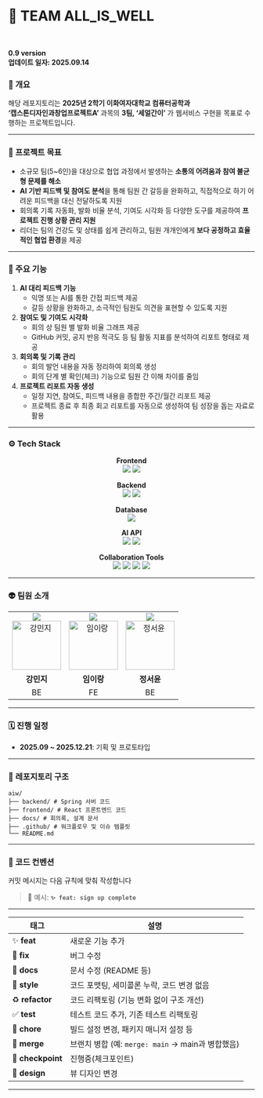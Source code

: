 # 🤟 TEAM ALL_IS_WELL
<br>

**0.9 version**
<br>
**업데이트 일자: 2025.09.14**


### 📌 개요
해당 레포지토리는 **2025년 2학기 이화여자대학교 컴퓨터공학과**  
**‘캡스톤디자인과창업프로젝트A’** 과목의 **3팀, ‘세얼간이’** 가 웹서비스 구현을 목표로 수행하는 프로젝트입니다.

---

### 🎯 프로젝트 목표
- 소규모 팀(5~6인)을 대상으로 협업 과정에서 발생하는 **소통의 어려움과 참여 불균형 문제를 해소**
- **AI 기반 피드백 및 참여도 분석**을 통해 팀원 간 갈등을 완화하고, 직접적으로 하기 어려운 피드백을 대신 전달하도록 지원
- 회의록 기록 자동화, 발화 비율 분석, 기여도 시각화 등 다양한 도구를 제공하여 **프로젝트 진행 상황 관리 지원**
- 리더는 팀의 건강도 및 상태를 쉽게 관리하고, 팀원 개개인에게 **보다 공정하고 효율적인 협업 환경**을 제공

---
### 🔑 주요 기능

1. **AI 대리 피드백 기능**
    - 익명 또는 AI를 통한 간접 피드백 제공
    - 갈등 상황을 완화하고, 소극적인 팀원도 의견을 표현할 수 있도록 지원
2. **참여도 및 기여도 시각화**
    - 회의 상 팀원 별 발화 비율 그래프 제공
    - GitHub 커밋, 공지 반응 적극도 등 팀 활동 지표를 분석하여 리포트 형태로 제공
3. **회의록 및 기록 관리**
    - 회의 발언 내용을 자동 정리하여 회의록 생성
    - 회의 단계 별 확인(체크) 기능으로 팀원 간 이해 차이를 줄임
4. **프로젝트 리포트 자동 생성**
    - 일정 지연, 참여도, 피드백 내용을 종합한 주간/월간 리포트 제공
    - 프로젝트 종료 후 최종 회고 리포트를 자동으로 생성하여 팀 성장을 돕는 자료로 활용

---



### ⚙️ Tech Stack

<div align="center">

**Frontend**  
<img src="https://img.shields.io/badge/React-61DAFB?logo=react&logoColor=white&style=for-the-badge"/> 
<img src="https://img.shields.io/badge/JavaScript-F7DF1E?logo=javascript&logoColor=black&style=for-the-badge"/>

**Backend**  
<img src="https://img.shields.io/badge/Spring%20Boot-6DB33F?logo=springboot&logoColor=white&style=for-the-badge"/>
<img src="https://img.shields.io/badge/Java-007396?logo=java&logoColor=white&style=for-the-badge"/>

**Database**  
<img src="https://img.shields.io/badge/MySQL-4479A1?logo=mysql&logoColor=white&style=for-the-badge"/>

**AI API**  
<img src="https://img.shields.io/badge/OpenAI-412991?logo=openai&logoColor=white&style=for-the-badge"/> 
<img src="https://img.shields.io/badge/HuggingFace-FFAE00?logo=huggingface&logoColor=black&style=for-the-badge"/>  

**Collaboration Tools**  
<img src="https://img.shields.io/badge/GitHub-181717?logo=github&logoColor=white&style=for-the-badge"/> 
<img src="https://img.shields.io/badge/Slack-4A154B?logo=slack&logoColor=white&style=for-the-badge"/> 
<img src="https://img.shields.io/badge/Notion-000000?logo=notion&logoColor=white&style=for-the-badge"/> 
<img src="https://img.shields.io/badge/Discord-5865F2?logo=discord&logoColor=white&style=for-the-badge"/>
</div>


---
### 👽 팀원 소개

<table>
  <tbody>
    <tr>
      <td align="center">
        <img src="https://img.shields.io/badge/Team%20Member-fb69a3" /><br> <a href="https://github.com/monshelle"><img src="https://github.com/monshelle.png" width="100px;" alt="강민지"/></a> </td>
      <td align="center">
        <img src="https://img.shields.io/badge/Team%20Member-04e0d5" /><br> <a href="https://github.com/WHITENOISE523"><img src="https://github.com/WHITENOISE523.png" width="100px;" alt="임이랑"/></a> </td>
            <td align="center">
        <img src="https://img.shields.io/badge/Team%20Leader-8629f9" /><br> <a href="https://github.com/yoozafree"><img src="https://github.com/yoozafree.png" width="100px;" alt="정서윤"/></a> </td>
    </tr>
    <tr>
      <td align="center"><b>강민지</b></td> 
      <td align="center"><b>임이랑</b></td> 
      <td align="center"><b>정서윤</b></td>
    </tr>
    <tr>
      <td align="center">BE</td>
      <td align="center">FE</td>
      <td align="center">BE</td>
    </tr>
  </tbody>
</table>

---

### 🗓 진행 일정
- **2025.09 ~ 2025.12.21**: 기획 및 프로토타입

---
### 📂 레포지토리 구조
```
aiw/
├── backend/ # Spring 서버 코드
├── frontend/ # React 프론트엔드 코드
├── docs/ # 회의록, 설계 문서
├── .github/ # 워크플로우 및 이슈 템플릿
└── README.md
```

---

### 🧾 코드 컨벤션

커밋 메시지는 다음 규칙에 맞춰 작성합니다

> 📌 예시: **`✨ feat: sign up complete`**

---

| 태그                | 설명                                      |
|-------------------|-----------------------------------------|
| ✨ **feat**        | 새로운 기능 추가                               |
| 🐛 **fix**        | 버그 수정                                   |
| 📝 **docs**       | 문서 수정 (README 등)                        |
| 💄 **style**      | 코드 포맷팅, 세미콜론 누락, 코드 변경 없음               |
| ♻️ **refactor**   | 코드 리팩토링 (기능 변화 없이 구조 개선)                |
| ✅ **test**        | 테스트 코드 추가, 기존 테스트 리팩토링                  |
| 🔧 **chore**      | 빌드 설정 변경, 패키지 매니저 설정 등                  |
| 🔀 **merge**      | 브랜치 병합 (예: `merge: main` → main과 병합했음) |
| 📍 **checkpoint** | 진행중(체크포인트)                              |
| 🎨 **design**     | 뷰 디자인 변경                                |

---

